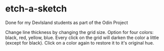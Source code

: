 # etch-a-sketch

Done for my DevIsland students as part of the Odin Project

Change line thickness by changing the grid size.
Option for four colors: black, red, yellow, blue.
Every click on the grid will darken the color a little (except for black).
Click on a color again to restore it to it's original hue.


